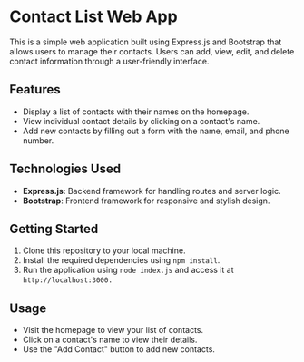 # Contact List Web App

This is a simple web application built using Express.js and Bootstrap that allows users to manage their contacts. Users can add, view, edit, and delete contact information through a user-friendly interface.

## Features

-  Display a list of contacts with their names on the homepage.
- View individual contact details by clicking on a contact's name.
- Add new contacts by filling out a form with the name, email, and phone number.

## Technologies Used

- **Express.js**: Backend framework for handling routes and server logic.
- **Bootstrap**: Frontend framework for responsive and stylish design.


## Getting Started

1. Clone this repository to your local machine.
2. Install the required dependencies using `npm install`.
3. Run the application using `node index.js` and access it at `http://localhost:3000.`


## Usage

- Visit the homepage to view your list of contacts.
- Click on a contact's name to view their details.
- Use the "Add Contact" button to add new contacts.